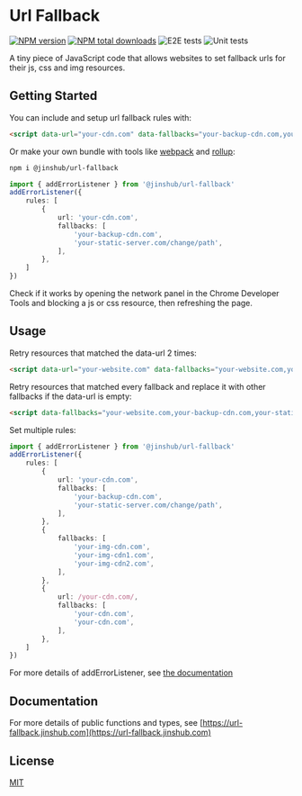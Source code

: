# Url Fallback


[![NPM version][npm-version]][npm-package]
[![NPM total downloads][downloads-total]][npm-package]
![E2E tests][tests-e2e]
![Unit tests][tests-unit]

A tiny piece of JavaScript code that allows websites to set fallback urls for their js, css and img resources.

## Getting Started

You can include and setup url fallback rules with:

``` html
<script data-url="your-cdn.com" data-fallbacks="your-backup-cdn.com,your-static-server.com/change/path" data-url-fallback src="https://cdn.jsdelivr.net/npm/@jinshub/url-fallback"></script>
```

Or make your own bundle with tools like [webpack](https://webpack.js.org) and [rollup](https://rollupjs.org):

``` bash
npm i @jinshub/url-fallback
```
``` ts
import { addErrorListener } from '@jinshub/url-fallback'
addErrorListener({
	rules: [
		{
			url: 'your-cdn.com',
			fallbacks: [
				'your-backup-cdn.com',
				'your-static-server.com/change/path',
			],
		},
	]
})
```

Check if it works by opening the network panel in the Chrome Developer Tools and blocking a js or css resource, then refreshing the page.

## Usage

Retry resources that matched the data-url 2 times:

``` html
<script data-url="your-website.com" data-fallbacks="your-website.com,your-website.com" data-url-fallback src="https://cdn.jsdelivr.net/npm/@jinshub/url-fallback"></script>
```

Retry resources that matched every fallback and replace it with other fallbacks if the data-url is empty:

``` html
<script data-fallbacks="your-website.com,your-backup-cdn.com,your-static-server.com" data-url-fallback src="https://cdn.jsdelivr.net/npm/@jinshub/url-fallback"></script>
```

Set multiple rules:

``` ts
import { addErrorListener } from '@jinshub/url-fallback'
addErrorListener({
	rules: [
		{
			url: 'your-cdn.com',
			fallbacks: [
				'your-backup-cdn.com',
				'your-static-server.com/change/path',
			],
		},
		{
			fallbacks: [
				'your-img-cdn.com',
				'your-img-cdn1.com',
				'your-img-cdn2.com',
			],
		},
		{
			url: /your-cdn.com/,
			fallbacks: [
				'your-cdn.com',
				'your-cdn.com',
			],
		},
	]
})
```

For more details of addErrorListener, see [the documentation](https://url-fallback.jinshub.com/modules.html#addErrorListener)

## Documentation

For more details of public functions and types, see [https://url-fallback.jinshub.com](https://url-fallback.jinshub.com)

## License

[MIT](https://opensource.org/licenses/MIT)

[npm-version]: https://img.shields.io/npm/v/@jinshub/url-fallback.svg
[npm-package]: https://npmjs.org/package/@jinshub/url-fallback
[downloads-total]: https://img.shields.io/npm/dt/@jinshub/url-fallback.svg
[tests-e2e]: https://img.shields.io/badge/e2e%20tests-16%20passed-success
[tests-unit]: https://img.shields.io/badge/unit%20tests-4%20passed-success
